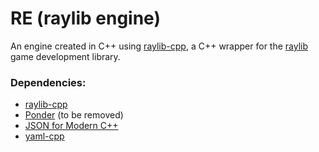 # RE (raylib engine)

An engine created in C++ using [raylib-cpp](https://github.com/RobLoach/raylib-cpp), a C++ wrapper for the [raylib](https://www.raylib.com/) game development library.


### Dependencies:
- [raylib-cpp](https://github.com/RobLoach/raylib-cpp)
- [Ponder](https://github.com/billyquith/ponder) (to be removed)
- [JSON for Modern C++](https://github.com/nlohmann/json)
- [yaml-cpp](https://github.com/jbeder/yaml-cpp/tree/yaml-cpp-0.6.0)
